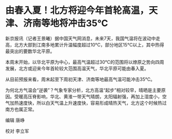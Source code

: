 # 由春入夏！北方将迎今年首轮高温，天津、济南等地将冲击35℃

新京报讯（记者王景曦）据中国天气网消息，未来7天，我国气温将在波动中走高，北方大部到江南多地累计升温幅度超过10°C，部分地区15°C以上，其中热得最突出的要数华北平原。

本周末开始，以华北平原为中心，最高气温超过30℃的范围将以燎原之势向四周发展，北方或迎来今年首轮较大范围高温天气，华北平原可能由春入夏。

从目前预报来看，周末起至下周初天津、济南等地最高气温可能冲击35℃。

为何北方气温会“逆袭”？气象专家分析，北方高温“起步”相对较早，晴晒是主要原因。受暖高压脊影响，华北、黄淮一带天气晴朗，太阳辐射强，再加上湿度小，空气加热速度快，所以白天气温上升速度快，容易形成晴热天气，北方这个时候热过南方也属正常。

编辑 唐峥

校对 李立军

